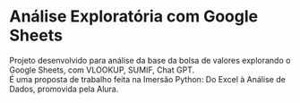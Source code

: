 # Análise Exploratória com Google Sheets

Projeto desenvolvido para análise da base da bolsa de valores explorando o Google Sheets, com VLOOKUP, SUMIF, Chat GPT.  
É uma proposta de trabalho feita na Imersão Python: Do Excel à Análise de Dados, promovida pela Alura. 
